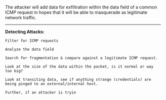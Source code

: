 
The attacker will add data for exfiltration within the data field of a common ICMP request in hopes that it will be able to masquerade as legitimate network traffic. 

-----------------------------------------


**Detecting Attacks:** 

	Filter for ICMP requests

	Analyze the data field

	Search for fragmentation & compare against a legitimate ICMP request. 

	Look at the size of the data within the packet, is it normal or way too big? 

	Look at transiting data, see if anything strange (credentials) are being pinged to an external/internal host. 

	Further, if an attacker is tryin
